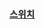 ### [스위치](https://www.inflearn.com/courses/lecture?courseId=335940&unitId=261913&subtitleLanguage=ko)